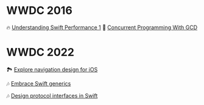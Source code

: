 # WWDC 2016
🔥 [Understanding Swift Performance 1](https://github.com/lxodud/WWWDDCC/blob/main/WWDC%202016/%5BWWDC%202016%5D%20Understanding%20Swift%20Performance%201.md)
🧵 [Concurrent Programming With GCD](https://github.com/lxodud/WWWDDCC/blob/main/WWDC%202016/Concurrent%20Programming%20With%20GCD.md)

# WWDC 2022
🏞️ [Explore navigation design for iOS](https://github.com/lxodud/WWWDDCC/blob/main/WWDC%202022/%5BWWDC2022%5D%20Explore%20navigation%20design%20for%20iOS.md)

🎶 [Embrace Swift generics](https://github.com/lxodud/WWWDDCC/blob/main/WWDC%202022/Embrace%20Swift%20generics.md)

🎶 [Design protocol interfaces in Swift](https://github.com/lxodud/WWWDDCC/blob/main/WWDC%202022/Design%20protocol%20interfaces%20in%20Swift.md)
